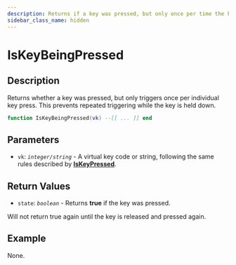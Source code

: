 ```yaml
---
description: Returns if a key was pressed, but only once per time the key is pressed.
sidebar_class_name: hidden
---
```


# IsKeyBeingPressed

## Description

Returns whether a key was pressed, but only triggers once per individual key press. This prevents repeated triggering while the key is held down.

```lua
function IsKeyBeingPressed(vk) --[[ ... ]] end
```

## Parameters

- `vk`: _`integer/string`_ - A virtual key code or string, following the same rules described by [**IsKeyPressed**](https://bully-scripting.vercel.app/docs/dsl-reference/global-functions/IsKeyPressed).

## Return Values

- `state`: _`boolean`_ - Returns **true** if the key was pressed.

Will not return true again until the key is released and pressed again.

## Example

None.

